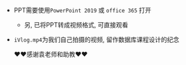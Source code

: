 - PPT需要使用`PowerPoint 2019` 或 `office 365` 打开
  - 另, 已将PPT转成视频格式, 可直接观看

- `iVlog.mp4`为我们自己拍摄的视频, 留作数据库课程设计的纪念

  ❤❤感谢袁老师和助教❤❤